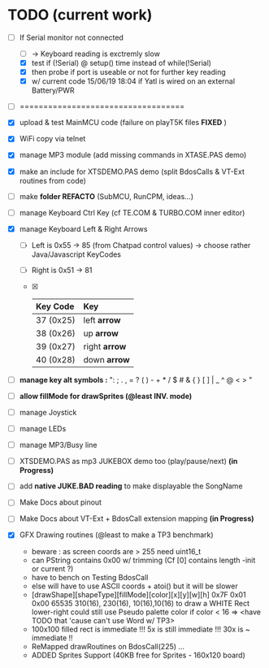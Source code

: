 # TODO (current work)

- [ ] If Serial monitor not connected
  - [ ] -> Keyboard reading is exctremly slow
  - [x] test if (!Serial) @ setup() time instead of while(!Serial)
  - [x] then probe if port is useable or not for further key reading
  - [x] w/ current code 15/06/19 18:04 if Yatl is wired on an external Battery/PWR

- [ ] ===================================

  

- [x] upload & test MainMCU code (failure on playT5K files **FIXED** )

- [x] WiFi copy via telnet

- [x] manage MP3 module (add missing commands in XTASE.PAS demo)

- [x] make an include for XTSDEMO.PAS demo (split BdosCalls & VT-Ext routines from code)

- [ ] make **folder REFACTO** (SubMCU, RunCPM, ideas...)

- [ ] manage Keyboard Ctrl Key (cf TE.COM & TURBO.COM inner editor)

- [x] manage Keyboard Left & Right Arrows

  - [ ] Left is 0x55 -> 85 (from Chatpad control values) -> choose rather Java/Javascript KeyCodes

  - [ ] Right is 0x51 -> 81

  - [x] | Key **Code** | Key             |
    | :----------- | :-------------- |
    | 37 (0x25)    | left **arrow**  |
    | 38 (0x26)    | up **arrow**    |
    | 39 (0x27)    | right **arrow** |
    | 40 (0x28)    | down **arrow**  |

- [ ] **manage key alt symbols :** ": ; . , = ? ( ) - + * / $ # & { } [ ] | _ ^ @ < > "

- [ ] **allow fillMode for drawSprites (@least INV. mode)**

- [ ] manage Joystick

- [ ] manage LEDs

- [ ] manage MP3/Busy line

- [ ] XTSDEMO.PAS as mp3 JUKEBOX demo too (play/pause/next) **(in Progress)**

- [ ] add **native JUKE.BAD reading** to make displayable the SongName

- [ ] Make Docs about pinout

- [ ] Make Docs about VT-Ext + BdosCall extension mapping **(in Progress)**

- [x] GFX Drawing routines (@least to make a TP3 benchmark)
  - beware : as screen coords are > 255 need uint16_t
  - can PString contains 0x00 w/ trimming (Cf [0] contains length -init or current ?)
  - have to bench on Testing BdosCall
  - else will have to use ASCII coords + atoi() but it will be slower
  - [drawShape][shapeType][fillMode][color][x][y][w][h]
     0x7F        0x01       0x00     65535  310(16), 230(16), 10(16),10(16)
     to draw a WHITE Rect lower-right
     could still use Pseudo palette color if color < 16 => \<have TODO that 'cause can't use Word w/ TP3>
  - 100x100 filled rect is immediate !!! 5x is still immediate !!! 30x is ~ immediate !!
  - ReMapped drawRoutines on BdosCall(225) ...
  - ADDED Sprites Support (40KB free for Sprites - 160x120 board)